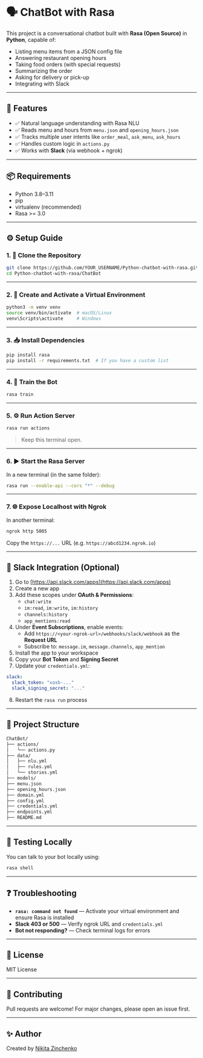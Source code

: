 
# 🗣️ ChatBot with Rasa

This project is a conversational chatbot built with **Rasa (Open Source)** in **Python**, capable of:

- Listing menu items from a JSON config file
- Answering restaurant opening hours
- Taking food orders (with special requests)
- Summarizing the order
- Asking for delivery or pick-up
- Integrating with Slack

---

## 🚀 Features

- ✅ Natural language understanding with Rasa NLU
- ✅ Reads menu and hours from `menu.json` and `opening_hours.json`
- ✅ Tracks multiple user intents like `order_meal`, `ask_menu`, `ask_hours`
- ✅ Handles custom logic in `actions.py`
- ✅ Works with **Slack** (via webhook + ngrok)

---

## 📦 Requirements

- Python 3.8–3.11
- pip
- virtualenv (recommended)
- Rasa >= 3.0

---

## ⚙️ Setup Guide

### 1. 📁 Clone the Repository

```bash
git clone https://github.com/YOUR_USERNAME/Python-chatbot-with-rasa.git
cd Python-chatbot-with-rasa/ChatBot
```

---

### 2. 🧪 Create and Activate a Virtual Environment

```bash
python3 -m venv venv
source venv/bin/activate  # macOS/Linux
venv\Scripts\activate     # Windows
```

---

### 3. 📥 Install Dependencies

```bash
pip install rasa
pip install -r requirements.txt  # If you have a custom list
```

---

### 4. 🧠 Train the Bot

```bash
rasa train
```

---

### 5. ⚙️ Run Action Server

```bash
rasa run actions
```

> Keep this terminal open.

---

### 6. ▶️ Start the Rasa Server

In a new terminal (in the same folder):

```bash
rasa run --enable-api --cors "*" --debug
```

---

### 7. 🌐 Expose Localhost with Ngrok

In another terminal:

```bash
ngrok http 5005
```

Copy the `https://...` URL (e.g. `https://abcd1234.ngrok.io`)

---

## 💬 Slack Integration (Optional)

1. Go to [https://api.slack.com/apps](https://api.slack.com/apps)
2. Create a new app
3. Add these scopes under **OAuth & Permissions**:
   - `chat:write`
   - `im:read`, `im:write`, `im:history`
   - `channels:history`
   - `app_mentions:read`
4. Under **Event Subscriptions**, enable events:
   - Add `https://<your-ngrok-url>/webhooks/slack/webhook` as the **Request URL**
   - Subscribe to: `message.im`, `message.channels`, `app_mention`
5. Install the app to your workspace
6. Copy your **Bot Token** and **Signing Secret**
7. Update your `credentials.yml`:

```yaml
slack:
  slack_token: "xoxb-..."
  slack_signing_secret: "..."
```

8. Restart the `rasa run` process

---

## 📂 Project Structure

```bash
ChatBot/
├── actions/
│   └── actions.py
├── data/
│   ├── nlu.yml
│   ├── rules.yml
│   └── stories.yml
├── models/
├── menu.json
├── opening_hours.json
├── domain.yml
├── config.yml
├── credentials.yml
├── endpoints.yml
├── README.md
```

---

## 🧪 Testing Locally

You can talk to your bot locally using:

```bash
rasa shell
```

---

## ❓ Troubleshooting

- **`rasa: command not found`** — Activate your virtual environment and ensure Rasa is installed
- **Slack 403 or 500** — Verify ngrok URL and `credentials.yml`
- **Bot not responding?** — Check terminal logs for errors

---

## 🧾 License

MIT License

---

## 👥 Contributing

Pull requests are welcome! For major changes, please open an issue first.

---

## ✨ Author

Created by [Nikita Zinchenko](https://github.com/yourusername)
